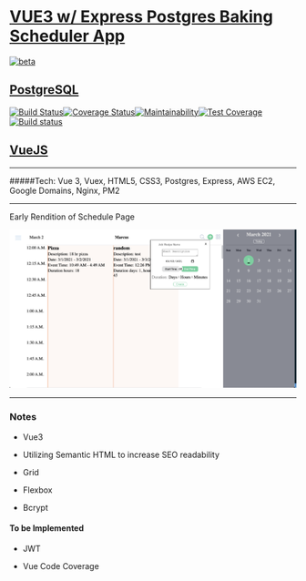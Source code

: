 # [VUE3 w/ Express Postgres Baking Scheduler App](https://www.project-melon-bread.com/schedule)

[![beta](https://img.shields.io/npm/v/vue/next.svg)](https://www.npmjs.com/package/vue/v/next)

## [PostgreSQL](https://github.com/MarcusYSera/vue-recipe-app/tree/main/express-postgres)

[![Build Status](https://travis-ci.com/MarcusYSera/vue-recipe-app.svg?branch=main)](https://travis-ci.com/MarcusYSera/vue-recipe-app)[![Coverage Status](https://coveralls.io/repos/github/MarcusYSera/vue-recipe-app/badge.svg?branch=main)](https://coveralls.io/github/MarcusYSera/vue-recipe-app?branch=main)[![Maintainability](https://api.codeclimate.com/v1/badges/850a89fa760f035cdbd8/maintainability)](https://codeclimate.com/github/MarcusYSera/vue-recipe-app/maintainability)[![Test Coverage](https://api.codeclimate.com/v1/badges/850a89fa760f035cdbd8/test_coverage)](https://codeclimate.com/github/MarcusYSera/vue-recipe-app/test_coverage)[![Build status](https://ci.appveyor.com/api/projects/status/it7t49repj2sy0e7?svg=true)](https://ci.appveyor.com/project/MarcusYSera/vue-recipe-app)

## [VueJS](https://github.com/MarcusYSera/vue-recipe-app/tree/main/client)

---

#####Tech: Vue 3, Vuex, HTML5, CSS3, Postgres, Express, AWS EC2, Google Domains, Nginx, PM2

---

<!-- Tech to consider implementing: Sequelize, GraphQL, AWS S3 -->

Early Rendition of Schedule Page

![Schedule](https://raw.githubusercontent.com/MarcusYSera/vue-recipe-app/master/client/img/ScheduleView_v3.png)

---

### Notes

- Vue3

- Utilizing Semantic HTML to increase SEO readability

- Grid

- Flexbox

- Bcrypt

#### To be Implemented

- JWT

- Vue Code Coverage

